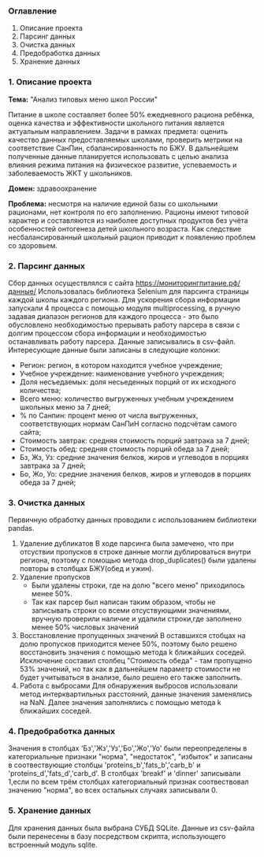 ### Оглавление

1. Описание проекта
2. Парсинг данных
3. Очистка данных
4. Предобработка данных
5. Хранение данных


### 1. Описание проекта

**Тема:** "Анализ типовых меню школ России"
 
 Питание в школе составляет более 50% ежедневного рациона ребёнка, оценка качества и эффективности школьного питания является актуальным направлением. Задачи в рамках предмета: оценить качество данных предоставляемых школами, проверить метрики на  соответствие СанПин, сбалансированность по БЖУ. В дальнейшем полученные данные планируется использовать с целью анализа влияния режима питания на физическое развитие, успеваемость и заболеваемость ЖКТ у школьников.

**Домен:** здравоохранение

**Проблема:** несмотря на наличие единой базы со школьными рационами, нет контроля по его заполнению. Рационы имеют типовой характер и составляются из наиболее доступных продуктов без учёта особенностей онтогенеза детей школьного возраста. Как следствие несбалансированный школьный рацион приводит к появлению проблем со здоровьем.


### 2. Парсинг данных

Сбор данных осуществлялся с сайта https://мониторингпитание.рф/данные/
Использовалась библиотека Selenium для парсинга страницы каждой школы каждого региона. Для ускорения сбора информации запускали 4 процесса с помощью модуля multiprocessing, в ручную задавая диапазон регионов для каждого процесса - это было обусловлено необходимостью прерывать работу парсера в связи с долгим процессом сбора информации и необходимостью останавливать работу парсера. Данные записывались в csv-файл.
Интересующие данные были записаны в следующие колонки:
- Регион: регион, в котором находится учебное учреждение;
- Учебное учреждение: наименование учебного учреждения;
- Доля несъедаемых: доля несьеденных порций от их исходного количества;
- Всего меню: количество выгруженных учебным учреждением школьных меню за 7 дней;
- % по Санпин: процент меню от числа выгруженных, соответствующих нормам СанПиН согласно подсчётам самого сайта;
- Стоимость завтрак: средняя стоимость порций завтрака за 7 дней;
- Стоимость обед: средняя стоимость порций обеда за 7 дней;
- Бз, Жз, Уз: средние значения белков, жиров и углеводов в порциях завтрака за 7 дней;
- Бо, Жо, Уо: средние значения белков, жиров и углеводов в порциях обеда за 7 дней;


### 3. Очистка данных

Первичную обработку данных проводили с использованием библиотеки pandas.
1. Удаление дубликатов
   В ходе парсинга была замечено, что при отсуствии пропусков в строке данные могли дублироваться внутри региона, поэтому 
с помощью метода drop_duplicates() были удалены повторы в столбцах БЖУ(обед и ужин).
2. Удаление пропусков
   - Были удалены строки, где на долю "всего меню" приходилось менее 50%.
   - Так как парсер был написан таким образом, чтобы не записывать строки со всеми отсуствующими значениями, вручную проверили наличие и удалили строки,где заполнено менее 50% числовых значений
 3. Восстановление пропущенных значений
    В оставшихся стобцах на долю пропусков приходится менее 50%, поэтому было решено восстановить значения с помощью метода k ближайших соседей. Исключение составил столбец "Стоимость обеда" - там пропущено 53% значений, но так как в дальнейшем параметр стоимости не будет учитываться в анализе, было решено его также заполнить.
 5. Работа с выбросами
    Для обнаружения выбросов использовали метод интерквартильных расстояний, данные значения заменялись на NaN. Далее значения заполнялись с помощью метода k ближайших соседей.


### 4. Предобработка данных

Значения в столбцах 'Бз','Жз','Уз','Бо','Жо','Уо' были переопределены в категориальные признаки "норма", "недостаток", "избыток" и записаны в соотвествующие столбцы 'proteins_b','fats_b','carb_b' и 'proteins_d','fats_d','carb_d'. В столбцах 'breakf' и 'dinner' записывали 1,если по всем трём столбцах категориальный признак соотвествовал значению "норма", во всех остальных случаях записывали 0.


### 5. Хранение данных
Для хранения данных была выбрана СУБД SQLite. Данные из csv-файла были перенесены в базу посредством скрипта, использующего встроенный модуль sqlite.
